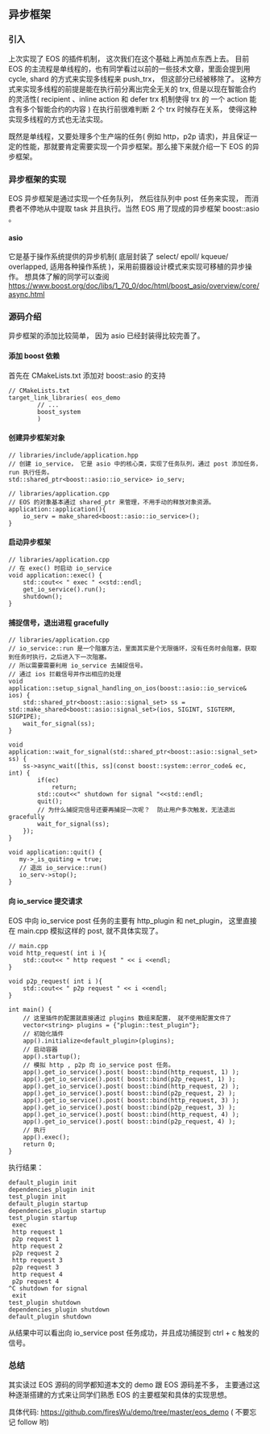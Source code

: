 ## 异步框架

### 引入
上次实现了 EOS 的插件机制， 这次我们在这个基础上再加点东西上去。
目前 EOS 的主流程是单线程的，也有同学看过以前的一些技术文章，里面会提到用 cycle, shard 的方式来实现多线程来 push_trx， 但这部分已经被移除了。 这种方式来实现多线程的前提是能在执行前分离出完全无关的 trx, 但是以现在智能合约的灵活性( recipient 、inline action 和 defer trx 机制使得 trx 的 一个 action 能含有多个智能合约的内容 ) 在执行前很难判断 2 个 trx 时候存在关系， 使得这种实现多线程的方式也无法实现。

既然是单线程，又要处理多个生产端的任务( 例如 http，p2p 请求)，并且保证一定的性能，那就要肯定需要实现一个异步框架。那么接下来就介绍一下 EOS 的异步框架。

### 异步框架的实现
EOS 异步框架是通过实现一个任务队列， 然后往队列中 post 任务来实现， 而消费者不停地从中提取 task 并且执行。当然 EOS 用了现成的异步框架 boost::asio 。

#### asio
它是基于操作系统提供的异步机制( 底层封装了 select/ epoll/ kqueue/ overlapped, 适用各种操作系统 )，采用前摄器设计模式来实现可移植的异步操作。 想具体了解的同学可以查阅 https://www.boost.org/doc/libs/1_70_0/doc/html/boost_asio/overview/core/async.html

### 源码介绍
异步框架的添加比较简单， 因为 asio 已经封装得比较完善了。

#### 添加 boost 依赖
首先在 CMakeLists.txt 添加对 boost::asio 的支持
```
// CMakeLists.txt
target_link_libraries( eos_demo
        // ...
        boost_system
        )
```

#### 创建异步框架对象
```
// libraries/include/application.hpp
// 创建 io_service， 它是 asio 中的核心类，实现了任务队列，通过 post 添加任务， run 执行任务。
std::shared_ptr<boost::asio::io_service> io_serv;

// libraries/application.cpp
// EOS 的对象基本通过 shared_ptr 来管理，不用手动的释放对象资源。
application::application(){
    io_serv = make_shared<boost::asio::io_service>();
}
```


#### 启动异步框架
```
// libraries/application.cpp
// 在 exec() 时启动 io_service
void application::exec() {
    std::cout<< " exec " <<std::endl;
    get_io_service().run();
    shutdown();
}
```

#### 捕捉信号，退出进程 gracefully
```
// libraries/application.cpp
// io_service::run 是一个阻塞方法，里面其实是个无限循环，没有任务时会阻塞，获取到任务时执行，之后进入下一次阻塞。
// 所以需要需要利用 io_service 去捕捉信号。
// 通过 ios 拦截信号并作出相应的处理
void application::setup_signal_handling_on_ios(boost::asio::io_service& ios) {
    std::shared_ptr<boost::asio::signal_set> ss = std::make_shared<boost::asio::signal_set>(ios, SIGINT, SIGTERM, SIGPIPE);
    wait_for_signal(ss);
}

void application::wait_for_signal(std::shared_ptr<boost::asio::signal_set> ss) {
    ss->async_wait([this, ss](const boost::system::error_code& ec, int) {
        if(ec)
            return;
        std::cout<<" shutdown for signal "<<std::endl;
        quit();
        // 为什么捕捉完信号还要再捕捉一次呢？  防止用户多次触发，无法退出 gracefully
        wait_for_signal(ss);
    });
}

void application::quit() {
   my->_is_quiting = true;
   // 退出 io_service::run()
   io_serv->stop();
}
```

#### 向 io_service 提交请求
EOS 中向 io_service post 任务的主要有 http_plugin 和 net_plugin， 这里直接在 main.cpp 模拟这样的 post, 就不具体实现了。

```
// main.cpp
void http_request( int i ){
    std::cout<< " http request " << i <<endl;
}

void p2p_request( int i ){
    std::cout<< " p2p request " << i <<endl;
}

int main() {
    // 这里插件的配置就直接通过 plugins 数组来配置， 就不使用配置文件了
    vector<string> plugins = {"plugin::test_plugin"};
    // 初始化插件
    app().initialize<default_plugin>(plugins);
    // 启动容器
    app().startup();
    // 模拟 http , p2p 向 io_service post 任务。
    app().get_io_service().post( boost::bind(http_request, 1) );
    app().get_io_service().post( boost::bind(p2p_request, 1) );
    app().get_io_service().post( boost::bind(http_request, 2) );
    app().get_io_service().post( boost::bind(p2p_request, 2) );
    app().get_io_service().post( boost::bind(http_request, 3) );
    app().get_io_service().post( boost::bind(p2p_request, 3) );
    app().get_io_service().post( boost::bind(http_request, 4) );
    app().get_io_service().post( boost::bind(p2p_request, 4) );
    // 执行
    app().exec();
    return 0;
}
```
执行结果：
```shell
default_plugin init
dependencies_plugin init
test_plugin init
default_plugin startup
dependencies_plugin startup
test_plugin startup
 exec 
 http request 1
 p2p request 1
 http request 2
 p2p request 2
 http request 3
 p2p request 3
 http request 4
 p2p request 4
^C shutdown for signal 
 exit 
test_plugin shutdown
dependencies_plugin shutdown
default_plugin shutdown
```
从结果中可以看出向  io_service post 任务成功，并且成功捕捉到 ctrl + c 触发的信号。


### 总结
其实读过 EOS 源码的同学都知道本文的 demo 跟 EOS 源码差不多， 主要通过这种逐渐搭建的方式来让同学们熟悉 EOS 的主要框架和具体的实现思想。

具体代码: https://github.com/firesWu/demo/tree/master/eos_demo ( 不要忘记 follow 哟)
